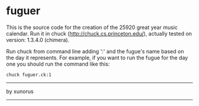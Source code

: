 fuguer
======

This is the source code for the creation of the 25920 great year music calendar.
Run it in chuck (http://chuck.cs.princeton.edu/), actually tested on version:	1.3.4.0 (chimera).

Run chuck from command line adding ':' and the fugue's name based on the day it represents.
For example, if you want to run the fugue for the day one you should run the command like this:

    chuck fuguer.ck:1





************
by xunorus
************
